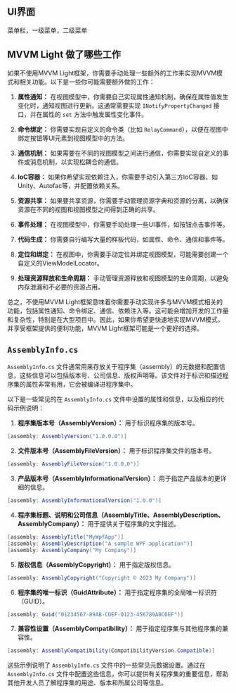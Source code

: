 ## UI界面
菜单栏，一级菜单，二级菜单
## MVVM Light 做了哪些工作
如果不使用MVVM Light框架，你需要手动处理一些额外的工作来实现MVVM模式和相关功能。以下是一些你可能需要额外做的工作：

1. **属性通知：** 在视图模型中，你需要自己实现属性通知机制，确保在属性值发生变化时，通知视图进行更新。这通常需要实现 `INotifyPropertyChanged` 接口，并在属性的 `set` 方法中触发属性变化事件。

2. **命令绑定：** 你需要实现自定义的命令类（比如 `RelayCommand`），以便在视图中绑定按钮等UI元素到视图模型中的方法。

3. **通信机制：** 如果需要在不同的视图模型之间进行通信，你需要实现自定义的事件或消息机制，以实现松耦合的通信。

4. **IoC容器：** 如果你希望实现依赖注入，你需要手动引入第三方IoC容器，如Unity、Autofac等，并配置依赖关系。

5. **资源共享：** 如果要共享资源，你需要手动管理资源字典和资源的分离，以确保资源在不同的视图和视图模型之间得到正确的共享。

6. **事件处理：** 在视图模型中，你需要手动处理一些UI事件，如按钮点击事件等。

7. **代码生成：** 你需要自行编写大量的样板代码，如属性、命令、通信和事件等。

8. **定位和绑定：** 在视图中，你需要手动定位并绑定视图模型，可能需要创建一个自定义的ViewModelLocator。

9. **处理资源释放和生命周期：** 手动管理资源释放和视图模型的生命周期，以避免内存泄漏和不必要的资源占用。

总之，不使用MVVM Light框架意味着你需要手动实现许多与MVVM模式相关的功能，包括属性通知、命令绑定、通信、依赖注入等。这可能会增加开发的工作量和复杂性，特别是在大型项目中。因此，如果你希望更快速地实现MVVM模式，并享受框架提供的便利功能，MVVM Light框架可能是一个更好的选择。

## `AssemblyInfo.cs`
`AssemblyInfo.cs` 文件通常用来存放关于程序集（assembly）的元数据和配置信息，这些信息可以包括版本号、公司信息、版权声明等。该文件对于标识和描述程序集的属性非常有用，它会被编译进程序集中。

以下是一些常见的在 `AssemblyInfo.cs` 文件中设置的属性和信息，以及相应的代码示例说明：

1. **程序集版本号（AssemblyVersion）：** 用于标识程序集的版本号。

```csharp
[assembly: AssemblyVersion("1.0.0.0")]
```

2. **文件版本号（AssemblyFileVersion）：** 用于标识程序集文件的版本号。

```csharp
[assembly: AssemblyFileVersion("1.0.0.0")]
```

3. **产品版本号（AssemblyInformationalVersion）：** 用于指定产品版本的更详细的信息。

```csharp
[assembly: AssemblyInformationalVersion("1.0.0")]
```

4. **程序集标题、说明和公司信息（AssemblyTitle、AssemblyDescription、AssemblyCompany）：** 用于提供关于程序集的文字描述。

```csharp
[assembly: AssemblyTitle("MyWpfApp")]
[assembly: AssemblyDescription("A sample WPF application")]
[assembly: AssemblyCompany("My Company")]
```

5. **版权信息（AssemblyCopyright）：** 用于指定版权信息。

```csharp
[assembly: AssemblyCopyright("Copyright © 2023 My Company")]
```

6. **程序集的唯一标识（GuidAttribute）：** 用于指定程序集的全局唯一标识符（GUID）。

```csharp
[assembly: Guid("01234567-89AB-CDEF-0123-456789ABCDEF")]
```

7. **兼容性设置（AssemblyCompatibility）：** 用于指定程序集与其他程序集的兼容性。

```csharp
[assembly: AssemblyCompatibility(CompatibilityVersion.Compatible)]
```

这些示例说明了 `AssemblyInfo.cs` 文件中的一些常见元数据设置。通过在 `AssemblyInfo.cs` 文件中配置这些信息，你可以提供有关程序集的重要信息，帮助其他开发人员了解程序集的用途、版本和所属公司等信息。
